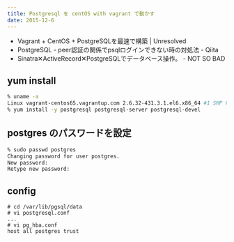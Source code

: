 ```yaml
---
title: Postgresql を centOS with vagrant で動かす
date: 2015-12-6
---
```


- Vagrant + CentOS + PostgreSQLを最速で構築 | Unresolved
- PostgreSQL - peer認証の関係でpsqlログインできない時の対処法 - Qiita
- Sinatra✕ActiveRecord✕PostgreSQLでデータベース操作。 - NOT SO BAD

## yum install
```sh
% uname -a
Linux vagrant-centos65.vagrantup.com 2.6.32-431.3.1.el6.x86_64 #1 SMP Fri Jan 3 21:39:27 UTC 2014 x86_64 x86_64 x86_64 GNU/Linux
% yum install -y postgresql postgresql-server postgresql-devel
```

## postgres のパスワードを設定
```sh
% sudo passwd postgres
Changing password for user postgres.
New password:
Retype new password:
```

## config
```
# cd /var/lib/pgsql/data
# vi postgresql.conf
...
# vi pg_hba.conf
host all postgres trust
```
